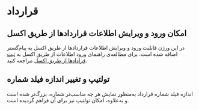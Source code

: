 # قرارداد

## امکان ورود و ویرایش اطلاعات قراردادها از طریق اکسل

در این ورژن قابلیت ورود و ویرایش اطلاعات قراردادها از طریق اکسل به پیام‌گستر اضافه شده است.
برای مطالعه‌ی راهنمای ورود اطلاعات از طریق اکسل به [ثبت قرادادها از طریق اکسل](https://github.com/1stco/PayamGostarDocs/blob/master/help2.5.4/Integrated-bank/Database/Records/New-contract/excel-contract.md) مراجعه کنید.

## تولتیپ و تغییر اندازه فیلد شماره

اندازه فیلد شماره قرارداد به‌منظور نمایش هر چه مناسب‌تر شماره، بزرگ‌تر شده است و به‌علاوه، امکان تولتیپ نیز برای آن فراهم گردیده است.
